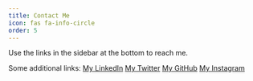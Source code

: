 ```yaml
---
title: Contact Me
icon: fas fa-info-circle
order: 5
---
```


Use the links in the sidebar at the bottom to reach me.

Some additional links:
[My LinkedIn](https://www.linkedin.com/in/chrismgeiger)
[My Twitter](https://www.twitter.com/chrisgeiger)
[My GitHub](https://www.github.com/idealerror)
[My Instagram](https://www.instagram.com/chrisgeiger)
